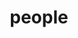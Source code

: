 ---
layout: profiles
permalink: /people/
title: people
description: members of the lab or group
nav: true
nav_order: 6

_styles: >
  .profiles .image {
    overflow: hidden;
  width: 216px;
  height: 217px;
  }


profiles:
  # if you want to include more than one profile, just replicate the following block
  # and create one content file for each profile inside _pages/
  - align: left
    image: usman.jpg
    content: about_usman.md
    image_circular: true # crops the image to make it circular
    more_info: >
      <p>Allied Consultants</p>
      <p>31 C, Abdallian Housing Society</p>
      <p>Lahore, Punjab 54600</p>
  - align: left
    image: luqman.jpg
    content: about_luqman.md
    image_circular: true # crops the image to make it circular
    more_info: >
      <p>Allied Consultants</p>
      <p>31 C, Abdallian Housing Society</p>
      <p>Lahore, Punjab 54600</p>
  - align: left
    image: zuhaib.jpg
    content: about_zuhaib.md
    image_circular: true # crops the image to make it circular
    more_info: >
      <p>Allied Consultants</p>
      <p>31 C, Abdallian Housing Society</p>
      <p>Lahore, Punjab 54600</p>
---
